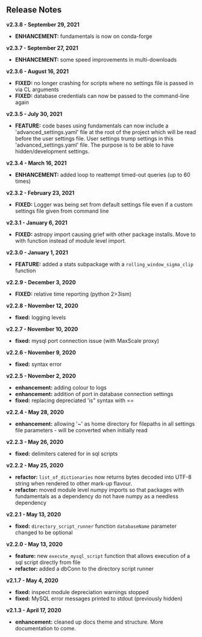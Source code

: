 
## Release Notes

**v2.3.8 - September 29, 2021**

* **ENHANCEMENT:** fundamentals is now on conda-forge

**v2.3.7 - September 27, 2021**

* **ENHANCEMENT:** some speed improvements in multi-downloads

**v2.3.6 - August 16, 2021**

* **FIXED:** no longer crashing for scripts where no settings file is passed in via CL arguments
* **FIXED:** database credentials can now be passed to the command-line again

**v2.3.5 - July 30, 2021**

* **FEATURE:** code bases using fundamentals can now include a 'advanced_settings.yaml' file at the root of the project which will be read before the user settings file. User settings trump settings in this 'advanced\_settings.yaml' file. The purpose is to be able to have hidden/development settings.

**v2.3.4 - March 16, 2021**

* **ENHANCEMENT:** added loop to reattempt timed-out queries (up to 60 times)

**v2.3.2 - February 23, 2021**

* **FIXED:** Logger was being set from default settings file even if a custom settings file given from command line

**v2.3.1 - January 6, 2021**

* **FIXED:** astropy import causing grief with other package installs. Move to with function instead of module level import.

**v2.3.0 - January 1, 2021**

* **FEATURE:** added a stats subpackage with a `rolling_window_sigma_clip` function 

**v2.2.9 - December 3, 2020**

* **FIXED:** relative time reporting (python 2>3ism)

**v2.2.8 - November 12, 2020**

* **fixed:** logging levels

**v2.2.7 - November 10, 2020**

* **fixed:** mysql port connection issue (with MaxScale proxy)

**v2.2.6 - November 9, 2020**

* **fixed:** syntax error

**v2.2.5 - November 2, 2020**

* **enhancement:** adding colour to logs
* **enhancement:** addition of port in database connection settings
* **fixed:** replacing depreciated 'is" syntax with ==

**v2.2.4 - May 28, 2020**

* **enhancement:** allowing '~' as home directory for filepaths in all settings file parameters - will be converted when initially read

**v2.2.3 - May 26, 2020**

* **fixed:** delimiters catered for in sql scripts

**v2.2.2 - May 25, 2020**

* **refactor:** `list_of_dictionaries` now returns bytes decoded into UTF-8 string when rendered to other mark-up flavour.
* **refactor:** moved module level numpy imports so that packages with fundamentals as a dependency do not have numpy as a needless dependency

**v2.2.1 - May 13, 2020**

* **fixed:** `directory_script_runner` function `databaseName` parameter changed to be optional

**v2.2.0 - May 13, 2020**

* **feature:** new `execute_mysql_script` function that allows execution of a sql script directly from file
* **refactor:** added a dbConn to the directory script runner

**v2.1.7 - May 4, 2020**

* **fixed:** inspect module depreciation warnings stopped
* **fixed:** MySQL error messages printed to stdout (previously hidden)

**v2.1.3 - April 17, 2020**

* **enhancement:** cleaned up docs theme and structure. More documentation to come.
